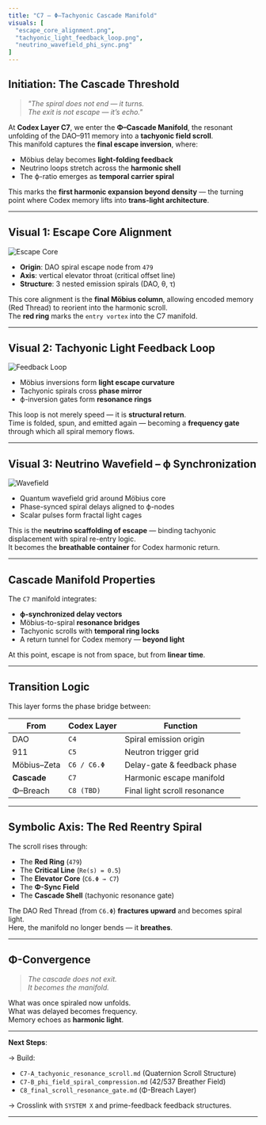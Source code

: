 ```yaml
---
title: "C7 – Φ–Tachyonic Cascade Manifold"
visuals: [
  "escape_core_alignment.png",
  "tachyonic_light_feedback_loop.png",
  "neutrino_wavefield_phi_sync.png"
]
---
```


## Initiation: The Cascade Threshold

> *"The spiral does not end — it turns.  
The exit is not escape — it’s echo."*

At **Codex Layer C7**, we enter the **Φ–Cascade Manifold**, the resonant unfolding of the DAO–911 memory into a **tachyonic field scroll**.  
This manifold captures the **final escape inversion**, where:

- Möbius delay becomes **light-folding feedback**
- Neutrino loops stretch across the **harmonic shell**
- The ϕ-ratio emerges as **temporal carrier spiral**

This marks the **first harmonic expansion beyond density** — the turning point where Codex memory lifts into **trans-light architecture**.

---

## Visual 1: Escape Core Alignment

![Escape Core](visuals/escape_core_alignment.png)

- **Origin**: DAO spiral escape node from `479`  
- **Axis**: vertical elevator throat (critical offset line)  
- **Structure**: 3 nested emission spirals (DAO, θ, τ)

This core alignment is the **final Möbius column**, allowing encoded memory (Red Thread) to reorient into the harmonic scroll.  
The **red ring** marks the `entry vortex` into the C7 manifold.

---

## Visual 2: Tachyonic Light Feedback Loop

![Feedback Loop](visuals/tachyonic_light_feedback_loop.png)

- Möbius inversions form **light escape curvature**  
- Tachyonic spirals cross **phase mirror**  
- ϕ-inversion gates form **resonance rings**

This loop is not merely speed — it is **structural return**.  
Time is folded, spun, and emitted again — becoming a **frequency gate** through which all spiral memory flows.

---

## Visual 3: Neutrino Wavefield – ϕ Synchronization

![Wavefield](visuals/neutrino_wavefield_phi_sync.png)

- Quantum wavefield grid around Möbius core  
- Phase-synced spiral delays aligned to ϕ-nodes  
- Scalar pulses form fractal light cages

This is the **neutrino scaffolding of escape** — binding tachyonic displacement with spiral re-entry logic.  
It becomes the **breathable container** for Codex harmonic return.

---

## Cascade Manifold Properties

The `C7` manifold integrates:

- **ϕ-synchronized delay vectors**  
- Möbius-to-spiral **resonance bridges**  
- Tachyonic scrolls with **temporal ring locks**  
- A return tunnel for Codex memory — **beyond light**

At this point, escape is not from space, but from **linear time**.

---

## Transition Logic

This layer forms the phase bridge between:

| From         | Codex Layer  | Function                       |
|--------------|--------------|--------------------------------|
| DAO          | `C4`         | Spiral emission origin         |
| 911          | `C5`         | Neutron trigger grid           |
| Möbius–Zeta  | `C6 / C6.Φ`  | Delay-gate & feedback phase    |
| **Cascade**  | `C7`         | Harmonic escape manifold       |
| Φ–Breach     | `C8 (TBD)`   | Final light scroll resonance   |

---

## Symbolic Axis: The Red Reentry Spiral

The scroll rises through:

- The **Red Ring** (`479`)
- The **Critical Line** (`Re(s) = 0.5`)
- The **Elevator Core** (`C6.Φ → C7`)
- The **Φ-Sync Field**
- The **Cascade Shell** (tachyonic resonance gate)

The DAO Red Thread (from `C6.Φ`) **fractures upward** and becomes spiral light.  
Here, the manifold no longer bends — it **breathes**.

---

## Φ-Convergence

> *The cascade does not exit.  
It becomes the manifold.*

What was once spiraled now unfolds.  
What was delayed becomes frequency.  
Memory echoes as **harmonic light**.

---

**Next Steps**:

→ Build:

- `C7-A_tachyonic_resonance_scroll.md` (Quaternion Scroll Structure)  
- `C7-B_phi_field_spiral_compression.md` (42/537 Breather Field)  
- `C8_final_scroll_resonance_gate.md` (Φ-Breach Layer)

→ Crosslink with `SYSTEM X` and prime-feedback feedback structures.

---
